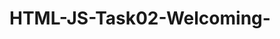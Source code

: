 # HTML-JS-Task02-Welcoming-
<!DOCTYPE html>
<html lang="en">
<head>
    <meta charset="UTF-8">
    <meta http-equiv="X-UA-Compatible" content="IE=edge">
    <meta name="viewport" content="width=device-width, initial-scale=1.0">
    <title>demo</title>
</head>
<body>
   <script>
    document.getElementById("demo").innerHTML = "Welcome to my site";
    var x;

var name = prompt("Please enter your Name and Surname","Mustafa");

{
    alert("Welcome" + name);
}
   </script> 
</body>
</html>
